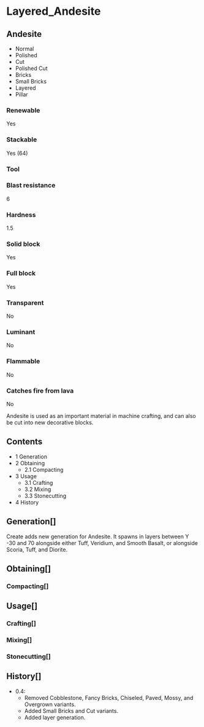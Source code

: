 # Layered_Andesite

## Andesite

- Normal
- Polished
- Cut
- Polished Cut
- Bricks
- Small Bricks
- Layered
- Pillar

### Renewable

Yes

### Stackable

Yes (64)

### Tool

### Blast resistance

6

### Hardness

1.5

### Solid block

Yes

### Full block

Yes

### Transparent

No

### Luminant

No

### Flammable

No

### Catches fire from lava

No

Andesite is used as an important material in machine crafting, and can also be cut into new decorative blocks.

## Contents

- 1 Generation
- 2 Obtaining
    - 2.1 Compacting
- 3 Usage
    - 3.1 Crafting
    - 3.2 Mixing
    - 3.3 Stonecutting
- 4 History

## Generation[]

Create adds new generation for Andesite. It spawns in layers between Y -30 and 70 alongside either Tuff, Veridium, and Smooth Basalt, or alongside Scoria, Tuff, and Diorite.

## Obtaining[]

### Compacting[]

## Usage[]

### Crafting[]

### Mixing[]

### Stonecutting[]

## History[]

- 0.4:
    - Removed Cobblestone, Fancy Bricks, Chiseled, Paved, Mossy, and Overgrown variants.
    - Added Small Bricks and Cut variants.
    - Added layer generation.